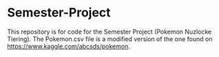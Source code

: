 # Semester-Project

This repository is for code for the Semester Project (Pokemon Nuzlocke Tiering). The Pokemon.csv file is a modified version of the one found on https://www.kaggle.com/abcsds/pokemon.

